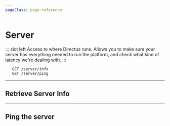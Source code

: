 ```yaml
---
pageClass: page-reference
---
```




# Server

<two-up>

::: slot left
Access to where Directus runs. Allows you to make sure your server has everything needed to run the platform, and check what kind of latency we're dealing with.
:::

<info-box title="Endpoints" slot="right">

```endpoints
   GET /server/info
   GET /server/ping
```

</info-box>
</two-up>

---

## Retrieve Server Info


<two-up>
<template slot="left">

Perform a system status check and return the options.

### Parameters

No URL parameters available.

### Query

<def-list>

#### super_admin_token <def-type alert>required</def-type>
The first time you create a project, the provided token will be saved and required for subsequent project installs. It can also be found and configured in `/config/__api.json` on your server.

</def-list>

### Returns

Lists if you have all the requirements needed for Directus and shows some other useful information.

</template>

<template slot="right">
<div class="sticky">
<info-box title="Endpoint">

```endpoints
   GET /server/info
```

</info-box>
<info-box title="Response">

```json
{
  "data": {
    "directus": "8.3.1",
    "server": {
      "type": "Apache/2.4.25 (Debian)",
      "rewrites": null,
      "os": "Linux",
      "os_version": "#1 SMP Tue Jul 2 22:58:16 UTC 2019"
    },
    "php": {
      "version": "7.2.22-1+0~20190902.26+debian9~1.gbpd64eb7",
      "max_upload_size": 104857600,
      "extensions": {
        "pdo": true,
        "mysqli": true,
        "curl": true,
        "gd": true,
        "fileinfo": true,
        "mbstring": true,
        "json": true
      }
    },
    "permissions": {
      "public": "0755",
      "logs": "0755",
      "uploads": "0755"
    }
  }
}
```

</info-box>
</div>
</template>
</two-up>

---

## Ping the server


<two-up>
<template slot="left">

Ping, pong. Ping.. pong. 🏓

### Parameters

No URL parameters available.

### Query

No query parameters available.

### Returns

`pong`

</template>

<template slot="right">
<div class="sticky">
<info-box title="Endpoint">

```endpoints
   GET /server/ping
```

</info-box>
<info-box title="Response">

```text
pong
```

</info-box>
</div>
</template>
</two-up>